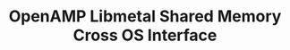 ---
categories:
- bkk19
description: This session will describe the OpenAMP libmetal shared memory API. The
  talk will include the interface default backend implementation in Linux system
image:
  featured: 'true'
  path: /assets/images/featured-images/bkk19/BKK19-111.png
session_attendee_num: '7'
session_id: BKK19-111
session_room: Session Room 3 (Lotus 10)
session_slot:
  end_time: '2019-04-01 15:25:00'
  start_time: '2019-04-01 15:00:00'
session_speakers:
- speaker_bio: OpenAMP, Linux kernel, Embedded system
  speaker_company: ''
  speaker_image: /assets/images/speakers/bkk19/wendy-liang.jpg
  speaker_location: ''
  speaker_name: Wendy Liang
  speaker_position: Xilinx, Senior Staff Engineer
  speaker_username: jiaying.liang
session_track: IoT and Embedded
tag: session
tags:
- IoT and Embedded
title: OpenAMP Libmetal Shared Memory Cross OS Interface
---